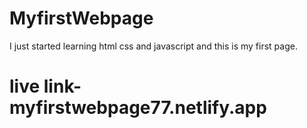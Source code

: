 # MyfirstWebpage
I just started learning html css and javascript and this is my first page.
# live link- myfirstwebpage77.netlify.app

